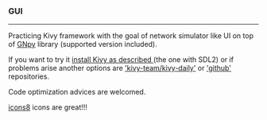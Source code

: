 ### GUI
------------
Practicing Kivy framework with the goal of network simulator like UI on top of [GNpy](https://github.com/Telecominfraproject/oopt-gnpy) library (supported version included).

If you want to try it [install Kivy as described ](https://kivy.org/docs/installation/installation-linux.html#) (the one with SDL2) or if problems arise another options are ['kivy-team/kivy-daily'](https://launchpad.net/~kivy-team/+archive/ubuntu/kivy-daily) or ['github'](https://github.com/kivy/kivy) repositories.

Code optimization advices are welcomed.

[icons8](https://icons8.com/) icons are great!!!
